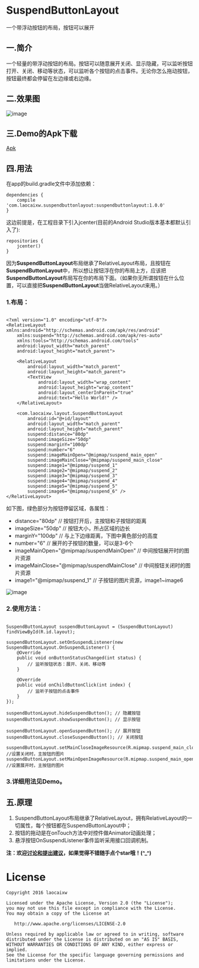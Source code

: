 # SuspendButtonLayout

一个带浮动按钮的布局，按钮可以展开

## 一.简介

一个轻量的带浮动按钮的布局。按钮可以随意展开关闭、显示隐藏，可以监听按钮打开、关闭、移动等状态，可以监听各个按钮的点击事件。无论你怎么拖动按钮，按钮最终都会停留在左边缘或右边缘。

## 二.效果图

![image](https://raw.githubusercontent.com/laocaixw/SuspendButtonLayout/master/screen/image1.gif)

## 三.Demo的Apk下载

[Apk](https://raw.githubusercontent.com/laocaixw/SuspendButtonLayout/master/screen/Demo_SuspendButtonLayout.apk)

## 四.用法

在app的build.gradle文件中添加依赖：
```
dependencies {
    compile 'com.laocaixw.suspendbuttonlayout:suspendbuttonlayout:1.0.0'
}
```

这边前提是，在工程目录下引入jcenter(目前的Android Studio版本基本都默认引入了):
```
repositories {
    jcenter()
}
```

因为**SuspendButtonLayout**布局继承了RelativeLayout布局，且按钮在**SuspendButtonLayout**中，所以想让按钮浮在你的布局上方，应该把**SuspendButtonLayout**布局写在你的布局下面。（如果你无所谓按钮在什么位置，可以直接把**SuspendButtonLayout**当做RelativeLayout来用。）

### 1.布局：

```

<?xml version="1.0" encoding="utf-8"?>
<RelativeLayout xmlns:android="http://schemas.android.com/apk/res/android"
    xmlns:suspend="http://schemas.android.com/apk/res-auto"
    xmlns:tools="http://schemas.android.com/tools"
    android:layout_width="match_parent"
    android:layout_height="match_parent">
    
    <RelativeLayout
        android:layout_width="match_parent"
        android:layout_height="match_parent">
        <TextView
            android:layout_width="wrap_content"
            android:layout_height="wrap_content"
            android:layout_centerInParent="true"
            android:text="Hello World!" />
    </RelativeLayout>

    <com.laocaixw.layout.SuspendButtonLayout
        android:id="@+id/layout"
        android:layout_width="match_parent"
        android:layout_height="match_parent"
        suspend:distance="80dp"
        suspend:imageSize="50dp"
        suspend:marginY="100dp"
        suspend:number="6"
        suspend:imageMainOpen="@mipmap/suspend_main_open"
        suspend:imageMainClose="@mipmap/suspend_main_close"
        suspend:image1="@mipmap/suspend_1"
        suspend:image2="@mipmap/suspend_2"
        suspend:image3="@mipmap/suspend_3"
        suspend:image4="@mipmap/suspend_4"
        suspend:image5="@mipmap/suspend_5"
        suspend:image6="@mipmap/suspend_6" />
</RelativeLayout>

```

如下图，绿色部分为按钮停留区域，各属性：

- distance="80dp" // 按钮打开后，主按钮和子按钮的距离
- imageSize="50dp" // 按钮大小，所占区域的边长
- marginY="100dp" // 与上下边缘距离，下图中黄色部分的高度
- number="6" // 展开的子按钮的数量，可以是3-6个
- imageMainOpen="@mipmap/suspendMainOpen" // 中间按钮展开时的图片资源
- imageMainClose="@mipmap/suspendMainClose" // 中间按钮关闭时的图片资源
- image1="@mipmap/suspend_1" // 子按钮的图片资源，image1~image6

![image](https://raw.githubusercontent.com/laocaixw/SuspendButtonLayout/master/screen/image2.jpg)

### 2.使用方法：

```

SuspendButtonLayout suspendButtonLayout = (SuspendButtonLayout) findViewById(R.id.layout);

suspendButtonLayout.setOnSuspendListener(new SuspendButtonLayout.OnSuspendListener() {
    @Override
    public void onButtonStatusChanged(int status) {
        // 监听按钮状态：展开、关闭、移动等
    }

    @Override
    public void onChildButtonClick(int index) {
        // 监听子按钮的点击事件
    }
});

suspendButtonLayout.hideSuspendButton(); // 隐藏按钮
suspendButtonLayout.showSuspendButton(); // 显示按钮

suspendButtonLayout.openSuspendButton(); // 展开按钮
suspendButtonLayout.closeSuspendButton(); // 关闭按钮

suspendButtonLayout.setMainCloseImageResource(R.mipmap.suspend_main_close); //设置关闭时，主按钮的图片
suspendButtonLayout.setMainOpenImageResource(R.mipmap.suspend_main_open); //设置展开时，主按钮的图片

```

### 3.详细用法见Demo。

## 五.原理

1. SuspendButtonLayout布局继承了RelativeLayout，拥有RelativeLayout的一切属性，每个按钮都在SuspendButtonLayout中；
2. 按钮的拖动是在onTouch方法中对控件做Animator动画处理；
3. 悬浮按钮OnSuspendListener事件监听采用接口回调机制。

**注：欢迎[讨论和提出建议](https://github.com/laocaixw/SuspendButtonLayout/issues)，如果觉得不错随手点个star哦！(^_^)**

# License

    Copyright 2016 laocaixw
    
    Licensed under the Apache License, Version 2.0 (the "License");
    you may not use this file except in compliance with the License.
    You may obtain a copy of the License at
    
       http://www.apache.org/licenses/LICENSE-2.0
    
    Unless required by applicable law or agreed to in writing, software
    distributed under the License is distributed on an "AS IS" BASIS,
    WITHOUT WARRANTIES OR CONDITIONS OF ANY KIND, either express or implied.
    See the License for the specific language governing permissions and
    limitations under the License.